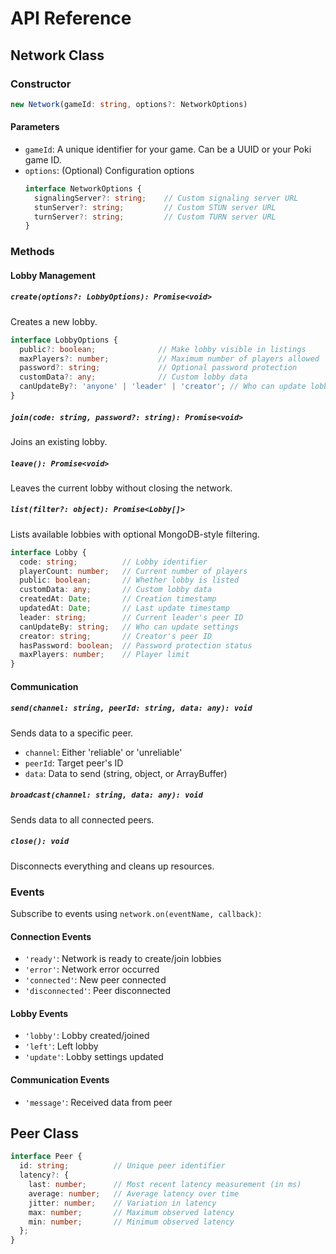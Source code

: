 # API Reference

## Network Class

### Constructor

```typescript
new Network(gameId: string, options?: NetworkOptions)
```

#### Parameters
- `gameId`: A unique identifier for your game. Can be a UUID or your Poki game ID.
- `options`: (Optional) Configuration options
  ```typescript
  interface NetworkOptions {
    signalingServer?: string;    // Custom signaling server URL
    stunServer?: string;         // Custom STUN server URL
    turnServer?: string;         // Custom TURN server URL
  }
  ```

### Methods

#### Lobby Management

##### `create(options?: LobbyOptions): Promise<void>`
Creates a new lobby.
```typescript
interface LobbyOptions {
  public?: boolean;              // Make lobby visible in listings
  maxPlayers?: number;           // Maximum number of players allowed
  password?: string;             // Optional password protection
  customData?: any;              // Custom lobby data
  canUpdateBy?: 'anyone' | 'leader' | 'creator'; // Who can update lobby settings
}
```

##### `join(code: string, password?: string): Promise<void>`
Joins an existing lobby.

##### `leave(): Promise<void>`
Leaves the current lobby without closing the network.

##### `list(filter?: object): Promise<Lobby[]>`
Lists available lobbies with optional MongoDB-style filtering.
```typescript
interface Lobby {
  code: string;          // Lobby identifier
  playerCount: number;   // Current number of players
  public: boolean;       // Whether lobby is listed
  customData: any;       // Custom lobby data
  createdAt: Date;       // Creation timestamp
  updatedAt: Date;       // Last update timestamp
  leader: string;        // Current leader's peer ID
  canUpdateBy: string;   // Who can update settings
  creator: string;       // Creator's peer ID
  hasPassword: boolean;  // Password protection status
  maxPlayers: number;    // Player limit
}
```

#### Communication

##### `send(channel: string, peerId: string, data: any): void`
Sends data to a specific peer.
- `channel`: Either 'reliable' or 'unreliable'
- `peerId`: Target peer's ID
- `data`: Data to send (string, object, or ArrayBuffer)

##### `broadcast(channel: string, data: any): void`
Sends data to all connected peers.

##### `close(): void`
Disconnects everything and cleans up resources.

### Events

Subscribe to events using `network.on(eventName, callback)`:

#### Connection Events
- `'ready'`: Network is ready to create/join lobbies
- `'error'`: Network error occurred
- `'connected'`: New peer connected
- `'disconnected'`: Peer disconnected

#### Lobby Events
- `'lobby'`: Lobby created/joined
- `'left'`: Left lobby
- `'update'`: Lobby settings updated

#### Communication Events
- `'message'`: Received data from peer

## Peer Class

```typescript
interface Peer {
  id: string;          // Unique peer identifier
  latency?: {
    last: number;      // Most recent latency measurement (in ms)
    average: number;   // Average latency over time
    jitter: number;    // Variation in latency
    max: number;       // Maximum observed latency
    min: number;       // Minimum observed latency
  };
}
```
